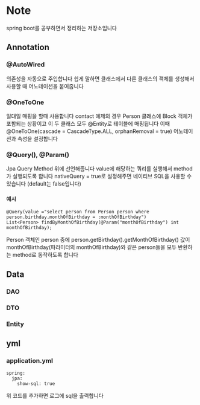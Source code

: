 # Note

spring boot를 공부하면서 정리하는 저장소입니다

## Annotation

### @AutoWired
의존성을 자동으로 주입합니다
쉽게 말하면 클래스에서 다른 클래스의 객체를 생성해서 사용할 때 어노테이션을 붙여줍니다

### @OneToOne
일대일 매핑을 할때 사용합니다
contact 예제의 경우 Person 클래스에 Block 객체가 포함되는 상황이고 이 두 클래스 모두 @Entity로 테이블에 매핑됩니다
이때 @OneToOne(cascade = CascadeType.ALL, orphanRemoval = true) 어노테이션과 속성을 설정합니다

### @Query(), @Param()
Jpa Query Method 위에 선언해줍니다
value에 해당하는 쿼리를 실행해서 method가 실행되도록 합니다
nativeQuery = true로 설정해주면 네이티브 SQL을 사용할 수 있습니다 (default는 false입니다)

#### 예시
```
@Query(value ="select person from Person person where person.birthday.monthOfBirthday = :monthOfBirthday")
List<Person> findByMonthOfBirthday(@Param("monthOfBirthday") int monthOfBirthday);
```
Person 객체인 person 중에 person.getBirthday().getMonthOfBirthday() 값이 monthOfBirthday(파라미터의 monthOfBirthday)와 같은 person들을 모두 반환하는 method로 동작하도록 합니다

## Data

### DAO

### DTO

### Entity

## yml

### application.yml

```
spring:
  jpa:
    show-sql: true
```

위 코드를 추가하면 로그에 sql을 출력합니다